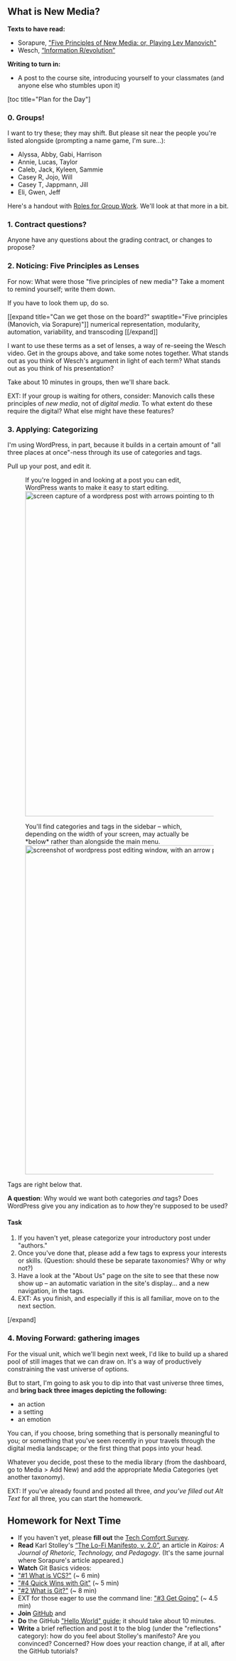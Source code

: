 ## What is New Media? 
**Texts to have read:** 

* Sorapure, ["Five Principles of New Media: or, Playing Lev Manovich"](http://kairos.technorhetoric.net/8.2/binder2.html?coverweb/sorapure/index.htm)
* Wesch, [“Information R/evolution”](http://www.youtube.com/watch?v=-4CV05HyAbM&amp;feature=youtube_gdata_player)

**Writing to turn in:**

* A post to the course site, introducing yourself to your classmates (and anyone else who stumbles upon it)


[toc title="Plan for the Day"]

### 0. Groups! 
<!-- 5-8 min --> 
I want to try these; they may shift. But please sit near the people you're listed alongside (prompting a name game, I'm sure...):

* Alyssa, Abby, Gabi, Harrison
* Annie, Lucas, Taylor
* Caleb, Jack, Kyleen, Sammie
* Casey R, Jojo, Will
* Casey T, Jappmann, Jill
* Eli, Gwen, Jeff

Here's a handout with [Roles for Group Work](/documents/2017/08/roles-for-group-work.rtf). We'll look at that more in a bit.

### 1. Contract questions?
Anyone have any questions about the grading contract, or changes to propose?

### 2. Noticing: Five Principles as Lenses
<!-- 15 min + 15 min -->
For now: What were those "five principles of new media"? Take a moment to remind yourself; write them down. 

If you have to look them up, do so. <!-- Where did you go to look them up? Why? -->

[[expand title="Can we get those on the board?" swaptitle="Five principles (Manovich, via Sorapure)"]]
numerical representation, modularity, automation, variability,
and transcoding
[[/expand]]

I want to use these terms as a set of lenses, a way of re-seeing the Wesch video. Get in the groups above, and take some notes together. What stands out as you think of Wesch's argument in light of each term? What stands out as you think of his presentation?

Take about 10 minutes in groups, then we'll share back.
<!-- First person to ask who wants which role is the Diplomat. -->

EXT: If your group is waiting for others, consider: Manovich calls these principles of *new media*, not of *digital media*. To what extent do these require the digital? What else might have these features?


<!-- Would anyone like to volunteer to take notes for the class? -->


### 3. Applying: Categorizing
I'm using WordPress, in part, because it builds in a certain amount of "all three places at once"-ness through its use of categories and tags.

Pull up your post, and edit it.

<figure>
<figcaption>If you're logged in and looking at a post you can edit, WordPress wants to make it easy to start editing.</figcaption>
<img src="https://cdm2017.majoringinmeta.net/wp-content/uploads/2017/08/screenshot-to-edit-a-post.png" alt="screen capture of a wordpress post with arrows pointing to the three &quot;Edit&quot; links (top of post, bottom of post, top admin bar)" width="938" height="731" class="aligncenter size-full wp-image-211" />
</figure>

<figure>
<figcaption>You'll find categories and tags in the sidebar – which, depending on the width of your screen, may actually be *below* rather than alongside the main menu.</figcaption>
<img src="https://cdm2017.majoringinmeta.net/wp-content/uploads/2017/08/screenshot-to-categorize-a-post.png" alt="screenshot of wordpress post editing window, with an arrow pointing to the categories dialog box." width="899" height="740" class="aligncenter size-full wp-image-214" />
</figure>

Tags are right below that.

<div class="alert alert-info">
<strong>A question</strong>: Why would we want both categories <em>and</em> tags? Does WordPress give you any indication as to <em>how</em> they're supposed to be used?
</div>

#### Task
<ol>
<li>If you haven't yet, please categorize your introductory post under "authors."</li>
<li>Once you've done that, please add a few tags to express your interests or skills. (Question: should these be separate taxonomies? Why or why not?)</li>
<li>Have a look at the "About Us" page on the site to see that these now show up – an automatic variation in the site's display... and a new navigation, in the tags.</li>
<li>EXT: As you finish, and especially if this is all familiar, move on to the next section.</li>
</ol>
[/expand]

### 4. Moving Forward: gathering images
For the visual unit, which we'll begin next week, I'd like to build up a shared pool of still images that we can draw on. It's a way of productively constraining the vast universe of options.

But to start, I'm going to ask you to dip into that vast universe three times, and **bring back three images depicting the following:**
<div class="alert alert-success">
<ul><li>an action</li>
<li>a setting</li>	<!-- note for next time: replace with season, to set up haiku? -->
<li>an emotion</li>
</ul>
</div>

<!-- note for next time: start by writing something down. maybe use this for the first day?? -->

You can, if you choose, bring something that is personally meaningful to you; or something that you've seen recently in your travels through the digital media landscape; or the first thing that pops into your head. 

Whatever you decide, post these to the media library (from the dashboard, go to Media > Add New) and add the appropriate Media Categories (yet another taxonomy).

EXT: If you've already found and posted all three, *and you've filled out Alt Text* for all three, you can start the homework.

## Homework for Next Time

* If you haven't yet, please **fill out** the [Tech Comfort Survey](https://goo.gl/forms/Y6SZfG9Od2JUw1y42).
* **Read** Karl Stolley's [“The Lo-Fi Manifesto, v. 2.0”](http://kairos.technorhetoric.net/20.2/inventio/stolley/), an article in *Kairos: A Journal of Rhetoric, Technology, and Pedagogy*. (It's the same journal where Sorapure's article appeared.)
* **Watch** Git Basics videos: 
 * ["#1 What is VCS?"](https://youtu.be/8oRjP8yj2Wo) (~ 6 min)
 * ["#4 Quick Wins with Git"](https://youtu.be/7w5Z7LmyLgI) (~ 5 min)
 * ["#2 What is Git?"](https://youtu.be/uhtzxPU7Bz0) (~ 8 min)
 * EXT for those eager to use the command line: ["#3 Get Going"](https://youtu.be/wmnSyrRBKTw) (~ 4.5 min)
* **Join** [GitHub](https://github.com/) and
* **Do** the GitHub ["Hello World" guide](https://guides.github.com/activities/hello-world/); it should take about 10 minutes.
* **Write** a brief reflection and post it to the blog (under the "reflections" category): how do you feel about Stolley's manifesto? Are you convinced? Concerned? How does your reaction change, if at all, after the GitHub tutorials? 
